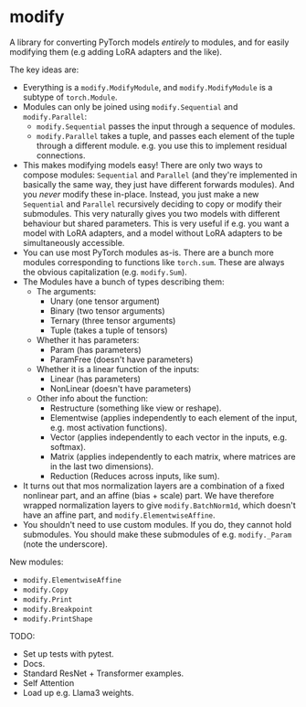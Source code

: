 # modify

A library for converting PyTorch models _entirely_ to modules, and for easily modifying them (e.g adding LoRA adapters and the like).

The key ideas are:
  * Everything is a `modify.ModifyModule`, and `modify.ModifyModule` is a subtype of `torch.Module`.
  * Modules can only be joined using `modify.Sequential` and `modify.Parallel`:
    - `modify.Sequential` passes the input through a sequence of modules.
    - `modify.Parallel` takes a tuple, and passes each element of the tuple through a different module. e.g. you use this to implement residual connections.
  * This makes modifying models easy! There are only two ways to compose modules: `Sequential` and `Parallel` (and they're implemented in basically the same way, they just have different forwards modules).  And you _never_ modify these in-place.  Instead, you just make a new `Sequential` and `Parallel` recursively deciding to copy or modify their submodules.  This very naturally gives you two models with different behaviour but shared parameters.  This is very useful if e.g. you want a model with LoRA adapters, and a model without LoRA adapters to be simultaneously accessible.
  * You can use most PyTorch modules as-is.  There are a bunch more modules corresponding to functions like `torch.sum`.  These are always the obvious capitalization (e.g. `modify.Sum`).
  * The Modules have a bunch of types describing them:
    - The arguments:
      - Unary (one tensor argument)
      - Binary (two tensor arguments)
      - Ternary (three tensor arguments)
      - Tuple (takes a tuple of tensors)
    - Whether it has parameters:
      - Param (has parameters)
      - ParamFree (doesn't have parameters)
    - Whether it is a linear function of the inputs:
      - Linear (has parameters)
      - NonLinear (doesn't have parameters)
    - Other info about the function:
      - Restructure (something like view or reshape).
      - Elementwise (applies independently to each element of the input, e.g. most activation functions).
      - Vector (applies independently to each vector in the inputs, e.g. softmax).
      - Matrix (applies independently to each matrix, where matrices are in the last two dimensions).
      - Reduction (Reduces across inputs, like sum).
  * It turns out that mos normalization layers are a combination of a fixed nonlinear part, and an affine (bias + scale) part.  We have therefore wrapped normalization layers to give `modify.BatchNorm1d`, which doesn't have an affine part, and `modify.ElementwiseAffine`.
  * You shouldn't need to use custom modules.  If you do, they cannot hold submodules.  You should make these submodules of e.g. `modify._Param` (note the underscore).

New modules:
  * `modify.ElementwiseAffine`
  * `modify.Copy`
  * `modify.Print`
  * `modify.Breakpoint`
  * `modify.PrintShape`


TODO:
* Set up tests with pytest.
* Docs.
* Standard ResNet + Transformer examples.
* Self Attention
* Load up e.g. Llama3 weights.

